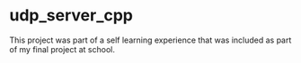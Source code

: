 # udp_server_cpp

This project was part of a self learning experience that was included as part of my final project at school.
